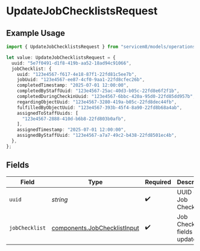# UpdateJobChecklistsRequest

## Example Usage

```typescript
import { UpdateJobChecklistsRequest } from "servicem8/models/operations";

let value: UpdateJobChecklistsRequest = {
  uuid: "5e7f0491-d1f8-419b-aa52-18ad94c91066",
  jobChecklist: {
    uuid: "123e4567-f617-4e18-87f1-22fd81c5ee7b",
    jobUuid: "123e4567-ee87-4cf0-9aa1-22fd8cfec26b",
    completedTimestamp: "2025-07-01 12:00:00",
    completedByStaffUuid: "123e4567-25ac-40d3-b05c-22fd8e6f2f1b",
    completedDuringCheckinUuid: "123e4567-6bbc-420a-95d0-22fd85dd957b",
    regardingObjectUuid: "123e4567-3280-419a-b05c-22fd8dec44fb",
    fulfilledByObjectUuid: "123e4567-393b-45f4-8a90-22fd8b68a4ab",
    assignedToStaffUuids: [
      "123e4567-2888-410d-b6b8-22fd803b0afb",
    ],
    assignedTimestamp: "2025-07-01 12:00:00",
    assignedByStaffUuid: "123e4567-a7a7-49c2-b438-22fd8501ec4b",
  },
};
```

## Fields

| Field                                                                        | Type                                                                         | Required                                                                     | Description                                                                  |
| ---------------------------------------------------------------------------- | ---------------------------------------------------------------------------- | ---------------------------------------------------------------------------- | ---------------------------------------------------------------------------- |
| `uuid`                                                                       | *string*                                                                     | :heavy_check_mark:                                                           | UUID of the Job Checklist                                                    |
| `jobChecklist`                                                               | [components.JobChecklistInput](../../models/components/jobchecklistinput.md) | :heavy_check_mark:                                                           | Job Checklist fields to update                                               |
